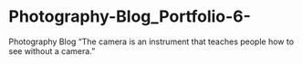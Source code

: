 # Photography-Blog_Portfolio-6-
Photography Blog
“The camera is an instrument that teaches people how to see without a camera.”
